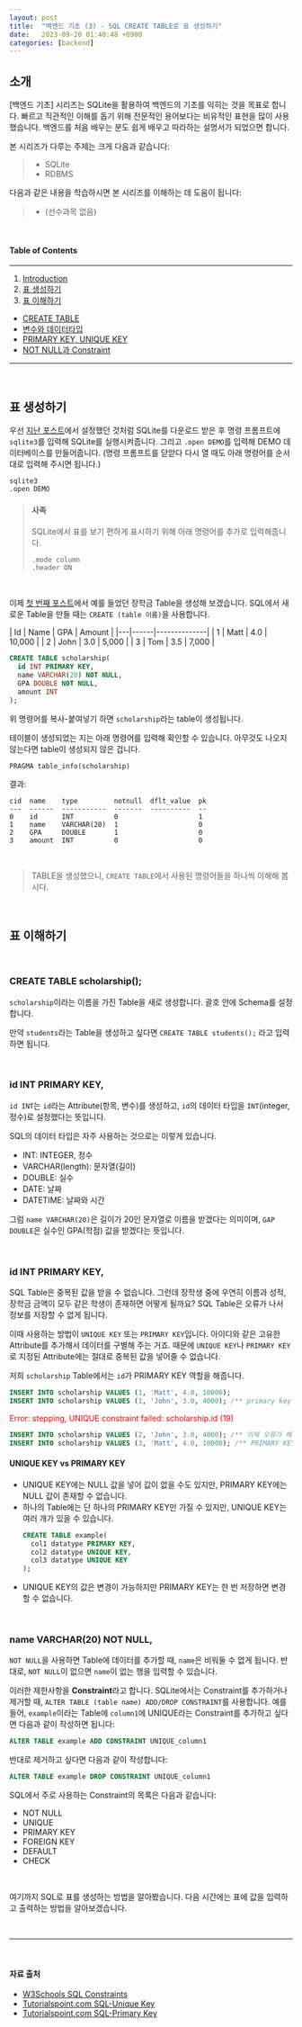 ```yaml
---
layout: post
title:  "백엔드 기초 (3) - SQL CREATE TABLE로 표 생성하기"
date:   2023-09-20 01:40:48 +0900
categories: [backend]
---
```



## 소개
[백엔드 기초] 시리즈는 SQLite을 활용하여 백엔드의 기초를 익히는 것을 목표로 합니다. 빠르고 직관적인 이해를 돕기 위해 전문적인 용어보다는 비유적인 표현을 많이 사용했습니다. 백엔드를 처음 배우는 분도 쉽게 배우고 따라하는 설명서가 되었으면 합니다.


본 시리즈가 다루는 주제는 크게 다음과 같습니다:
> - SQLite
> - RDBMS

다음과 같은 내용을 학습하시면 본 시리즈를 이해하는 데 도움이 됩니다:
> - (선수과목 없음)

&nbsp;
&nbsp;
&nbsp;
&nbsp;
&nbsp;

#### Table of Contents
---
1. [Introduction](#소개)
2. [표 생성하기](#표-생성하기)
3. [표 이해하기](#표-이해하기)
  - [CREATE TABLE](#create-table-scholarship)
  - [변수와 데이터타입](#id-int-primary-key)
  - [PRIMARY KEY, UNIQUE KEY](#id-int-primary-key-1)
  - [NOT NULL과 Constraint](#name-varchar20-not-null)

---

&nbsp;
&nbsp;
&nbsp;
&nbsp;
&nbsp;

## 표 생성하기

우선 [지난 포스트](#http://127.0.0.1:4000/backend/2023/09/21/rdbms2.html)에서 설정했던 것처럼 SQLite를 다운로드 받은 후 명령 프롬프트에 `sqlite3`를 입력해 SQLite를 실행시켜줍니다. 그리고 `.open DEMO`를 입력해 DEMO 데이터베이스를 만들어줍니다. (명령 프롬프트를 닫앋다 다시 열 때도 아래 명령어를 순서대로 입력해 주시면 됩니다.)

```
sqlite3
.open DEMO
```

> #### 사족
>SQLite에서 표를 보기 편하게 표시하기 위해 아래 명령어를 추가로 입력해줍니다.
> ```
> .mode column
> .header ON
> ```

&nbsp;

이제 [첫 번째 포스트](#http://127.0.0.1:4000/backend/2023/09/20/rdbms1.html)에서 예를 들었던 장학금 Table을 생성해 보겠습니다. SQL에서 새로운 Table을 만들 때는 `CREATE (table 이름)`을 사용합니다.

  | Id | Name | GPA   | Amount   |
  |---|------|--------------|
  | 1 | Matt  | 4.0 | 10,000 |
  | 2 | John  | 3.0  | 5,000 |
  | 3 | Tom  | 3.5  | 7,000 |

```sql
CREATE TABLE scholarship(
  id INT PRIMARY KEY,
  name VARCHAR(20) NOT NULL,
  GPA DOUBLE NOT NULL,
  amount INT
);
```
위 명령어를 복사-붙여넣기 하면 `scholarship`라는 table이 생성됩니다.

테이블이 생성되었는 지는 아래 명령어를 입력해 확인할 수 있습니다. 아무것도 나오지 않는다면 table이 생성되지 않은 겁니다.

```sql
PRAGMA table_info(scholarship)
```

결과:

```
cid  name    type         notnull  dflt_value  pk
---  ------  -----------  -------  ----------  --
0    id      INT          0                    1
1    name    VARCHAR(20)  1                    0
2    GPA     DOUBLE       1                    0
3    amount  INT          0                    0

```

&nbsp;

> TABLE을 생성했으니, `CREATE TABLE`에서 사용된 명령어들을 하나씩 이해해 봅시다.

&nbsp;

## 표 이해하기

&nbsp;
### **CREATE TABLE** scholarship();

`scholarship`이라는 이름을 가진 Table을 새로 생성합니다. 괄호 안에 Schema를 설정합니다.

만약 `students`라는 Table을 생성하고 싶다면 `CREATE TABLE students();` 라고 입력하면 됩니다.

&nbsp;
### **id INT** PRIMARY KEY,

`id INT`는 `id`라는 Attribute(항목, 변수)를 생성하고, `id`의 데이터 타입을 `INT`(integer, 정수)로 설정했다는 뜻입니다.

SQL의 데이터 타입은 자주 사용하는 것으로는 이렇게 있습니다.
- INT: INTEGER, 정수
- VARCHAR(length): 문자열(길이)
- DOUBLE: 실수
- DATE: 날짜
- DATETIME: 날짜와 시간

그럼 `name VARCHAR(20)`은 길이가 20인 문자열로 이름을 받겠다는 의미이며, `GAP DOUBLE`은 실수인 GPA(학점) 값을 받겠다는 뜻입니다.

&nbsp;
### id INT **PRIMARY KEY**,

SQL Table은 중복된 값을 받을 수 없습니다. 그런데 장학생 중에 우연히 이름과 성적, 장학금 금액이 모두 같은 학생이 존재하면 어떻게 될까요? SQL Table은 오류가 나서 정보를 저장할 수 없게 됩니다.

이때 사용하는 방법이 `UNIQUE KEY` 또는 `PRIMARY KEY`입니다. 아이디와 같은 고유한 Attribute를 추가해서 데이터를 구별해 주는 거죠. 때문에 `UNIQUE KEY`나 `PRIMARY KEY`로 지정된 Attribute에는 절대로 중복된 값을 넣어줄 수 없습니다.

저희 `scholarship` Table에서는 `id`가 PRIMARY KEY 역할을 해줍니다.

  ```sql
  INSERT INTO scholarship VALUES (1, 'Matt', 4.0, 10000);
  INSERT INTO scholarship VALUES (1, 'John', 3.0, 4000); /** primary key 1이 중복되었기 때문에 오류가 납니다. **/
  ```

  <span style="color:red">Error: stepping, UNIQUE constraint failed: scholarship.id (19)</span>

  ```sql
  INSERT INTO scholarship VALUES (2, 'John', 3.0, 4000); /** 이제 오류가 해결되었습니다. **/
  INSERT INTO scholarship VALUES (3, 'Matt', 4.0, 10000); /** PRIMARY KEY만 다르면 나머지 값은 모두 같아도 상관없습니다. **/
  ```

#### UNIQUE KEY vs PRIMARY KEY
- UNIQUE KEY에는 NULL 값을 넣어 값이 없을 수도 있지만, PRIMARY KEY에는 NULL 값이 존재할 수 없습니다.
- 하나의 Table에는 단 하나의 PRIMARY KEY만 가질 수 있지만, UNIQUE KEY는 여러 개가 있을 수 있습니다.
  ```sql
  CREATE TABLE example(
    col1 datatype PRIMARY KEY,
    col2 datatype UNIQUE KEY,
    col3 datatype UNIQUE KEY
  );
  ```
- UNIQUE KEY의 값은 변경이 가능하지만 PRIMARY KEY는 한 번 저장하면 변경할 수 없습니다.

&nbsp;
### name VARCHAR(20) **NOT NULL**,

`NOT NULL`을 사용하면 Table에 데이터를 추가할 때, `name`은 비워둘 수 없게 됩니다. 반대로, `NOT NULL`이 없으면 `name`이 없는 행을 입력할 수 있습니다.

이러한 제한사항을 **Constraint**라고 합니다. SQLite에서는 Constraint를 추가하거나 제거할 때, `ALTER TABLE (table name) ADD/DROP CONSTRAINT`를 사용합니다.
예를 들어, `example`이라는 Table에 `column1`에 UNIQUE라는 Constraint를 추가하고 싶다면 다음과 같이 작성하면 됩니다:
```sql
ALTER TABLE example ADD CONSTRAINT UNIQUE_column1
```
반대로 제거하고 싶다면 다음과 같이 작성합니다:
```sql
ALTER TABLE example DROP CONSTRAINT UNIQUE_column1
```

SQL에서 주로 사용하는 Constraint의 목록은 다음과 같습니다:
- NOT NULL
- UNIQUE
- PRIMARY KEY
- FOREIGN KEY
- DEFAULT
- CHECK

&nbsp;

여기까지 SQL로 표를 생성하는 방법을 알아봤습니다. 다음 시간에는 표에 값을 입력하고 출력하는 방법을 알아보겠습니다.

&nbsp;
&nbsp;

---

&nbsp;
&nbsp;
&nbsp;
&nbsp;
&nbsp;

#### 자료 출처
- [W3Schools SQL Constraints](#https://www.w3schools.com/sql/sql_constraints.asp)
- [Tutorialspoint.com SQL-Unique Key](#https://www.tutorialspoint.com/sql/sql-unique-key.htm)
- [Tutorialspoint.com SQL-Primary Key](#https://www.tutorialspoint.com/sql/sql-primary-key.htm)
